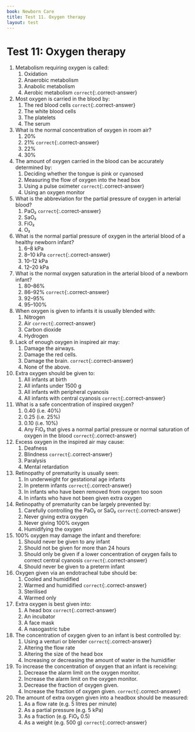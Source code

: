 ```yaml
---
book: Newborn Care
title: Test 11. Oxygen therapy
layout: test
---
```


# Test 11: Oxygen therapy

1.	Metabolism requiring oxygen is called:
	1.	Oxidation
	1.	Anaerobic metabolism
	1.	Anabolic metabolism
	1.	Aerobic metabolism `correct`{:.correct-answer}
2.	Most oxygen is carried in the blood by:
	1.	The red blood cells `correct`{:.correct-answer}
	1.	The white blood cells
	1.	The platelets
	1.	The serum
3.	What is the normal concentration of oxygen in room air?
	1.	20%
	1.	21% `correct`{:.correct-answer}
	1.	22%
	1.	30%
4.	The amount of oxygen carried in the blood can be accurately determined by: 
	1.	Deciding whether the tongue is pink or cyanosed
	1.	Measuring the flow of oxygen into the head box
	1.	Using a pulse oximeter `correct`{:.correct-answer}
	1.	Using an oxygen monitor
5.	What is the abbreviation for the partial pressure of oxygen in arterial blood?
	1.	PaO₂ `correct`{:.correct-answer}
	1.	SaO₂
	1.	FiO₂
	1.	O₂
6.	What is the normal partial pressure of oxygen in the arterial blood of a healthy newborn infant?
	1.	6–8 kPa
	1.	8–10 kPa `correct`{:.correct-answer}
	1.	10–12 kPa
	1.	12–20 kPa
7.	What is the normal oxygen saturation in the arterial blood of a newborn infant?
	1.	80–86%
	1.	86–92% `correct`{:.correct-answer}
	1.	92–95%
	1.	95–100%
8.	When oxygen is given to infants it is usually blended with:
	1.	Nitrogen
	1.	Air `correct`{:.correct-answer}
	1.	Carbon dioxide
	1.	Hydrogen
9.	Lack of enough oxygen in inspired air may:
	1.	Damage the airways.
	1.	Damage the red cells.
	1.	Damage the brain. `correct`{:.correct-answer}
	1.	None of the above.
10.	Extra oxygen should be given to:
	1.	All infants at birth
	1.	All infants under 1500 g
	1.	All infants with peripheral cyanosis
	1.	All infants with central cyanosis `correct`{:.correct-answer}
11.	What is a safe concentration of inspired oxygen?
	1.	0.40 (i.e. 40%)
	1.	0.25 (i.e. 25%)
	1.	0.10 (i.e. 10%)
	1.	Any FiO₂ that gives a normal partial pressure or normal saturation of oxygen in the blood `correct`{:.correct-answer}
12.	Excess oxygen in the inspired air may cause:
	1.	Deafness
	1.	Blindness `correct`{:.correct-answer}
	1.	Paralysis
	1.	Mental retardation
13.	Retinopathy of prematurity is usually seen:
	1.	In underweight for gestational age infants
	1.	In preterm infants `correct`{:.correct-answer}
	1.	In infants who have been removed from oxygen too soon
	1.	In infants who have not been given extra oxygen
14.	Retinopathy of prematurity can be largely prevented by:
	1.	Carefully controlling the PaO₂ or SaO₂ `correct`{:.correct-answer}
	1.	Never giving extra oxygen
	1.	Never giving 100% oxygen
	1.	Humidifying the oxygen
15.	100% oxygen may damage the infant and therefore:
	1.	Should never be given to any infant
	1.	Should not be given for more than 24 hours
	1.	Should only be given if a lower concentration of oxygen fails to correct central cyanosis `correct`{:.correct-answer}
	1.	Should never be given to a preterm infant
16.	Oxygen given via an endotracheal tube should be:
	1.	Cooled and humidified
	1.	Warmed and humidified `correct`{:.correct-answer}
	1.	Sterilised
	1.	Warmed only
17.	Extra oxygen is best given into:
	1.	A head box `correct`{:.correct-answer}
	1.	An incubator
	1.	A face mask
	1.	A nasogastric tube
18.	The concentration of oxygen given to an infant is best controlled by:
	1.	Using a venturi or blender `correct`{:.correct-answer}
	1.	Altering the flow rate
	1.	Altering the size of the head box
	1.	Increasing or decreasing the amount of water in the humidifier
19.	To increase the concentration of oxygen that an infant is receiving:
	1.	Decrease the alarm limit on the oxygen monitor.
	1.	Increase the alarm limit on the oxygen monitor.
	1.	Decrease the fraction of oxygen given.
	1.	Increase the fraction of oxygen given. `correct`{:.correct-answer}
20.	The amount of extra oxygen given into a headbox should be measured:
	1.	As a flow rate (e.g. 5 litres per minute)
	1.	As a partial pressure (e.g. 5 kPa)
	1.	As a fraction (e.g. FiO₂ 0.5)
	1.	As a weight (e.g. 500 g) `correct`{:.correct-answer}
